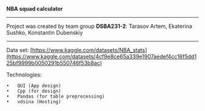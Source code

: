 **NBA squad calculator**

___

Project was created by team group **DSBA231-2**:
Tarasov Artem, Ekaterina Sushko, Konstantin Dubenskiy 

 ______________________________________________________

Data set:
[https://www.kaggle.com/datasets/NBA_stats](https://www.kaggle.com/datasets/4cf9e8ce65a339e1907aedef4cc16f5dd125bf9999b0050291b550746f53b8ac)

Technologies:

	•	QUI (App design)
	•	Cpp (for design)
	•	Pandas (for table preprocessing)
	•	vdsina (Hosting)
